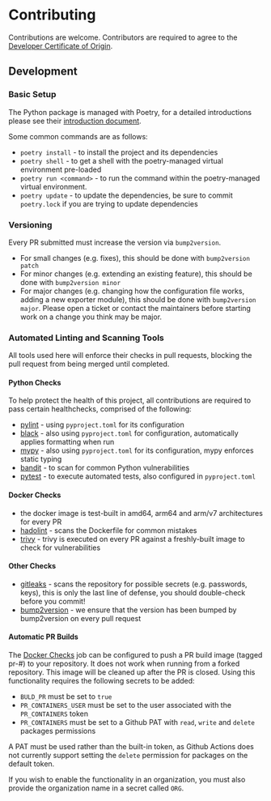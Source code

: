 # Contributing

Contributions are welcome.
Contributors are required to agree to the [Developer Certificate of Origin](https://developercertificate.org/).

## Development

### Basic Setup

The Python package is managed with Poetry, for a detailed introductions please see their [introduction document](https://python-poetry.org/docs/).

Some common commands are as follows:

* `poetry install` - to install the project and its dependencies
* `poetry shell` - to get a shell with the poetry-managed virtual environment pre-loaded
* `poetry run <command>` - to run the command within the poetry-managed virtual environment.
* `poetry update` - to update the dependencies, be sure to commit `poetry.lock` if you are trying to update dependencies

### Versioning

Every PR submitted must increase the version via `bump2version`.

* For small changes (e.g. fixes), this should be done with `bump2version patch`
* For minor changes (e.g. extending an existing feature), this should be done with `bump2version minor`
* For major changes (e.g. changing how the configuration file works, adding a new exporter module), this should be done with `bump2version major`. Please open a ticket or contact the maintainers before starting work on a change you think may be major.

### Automated Linting and Scanning Tools

All tools used here will enforce their checks in pull requests, blocking the pull request from being merged until completed.

#### Python Checks

To help protect the health of this project, all contributions are required to pass certain healthchecks, comprised of the following:

* [pylint](https://www.pylint.org/) - using `pyproject.toml` for its configuration
* [black](https://black.readthedocs.io/en/stable/) - also using `pyproject.toml` for configuration, automatically applies formatting when run
* [mypy](http://mypy-lang.org/) - also using `pyproject.toml` for its configuration, mypy enforces static typing
* [bandit](https://bandit.readthedocs.io/en/latest/) - to scan for common Python vulnerabilities
* [pytest](https://docs.pytest.org/en/7.1.x/) - to execute automated tests, also configured in `pyproject.toml`

#### Docker Checks

* the docker image is test-built in amd64, arm64 and arm/v7 architectures for every PR
* [hadolint](https://github.com/hadolint/hadolint) - scans the Dockerfile for common mistakes
* [trivy](https://github.com/aquasecurity/trivy) - trivy is executed on every PR against a freshly-built image to check for vulnerabilities


#### Other Checks

* [gitleaks](https://github.com/zricethezav/gitleaks) - scans the repository for possible secrets (e.g. passwords, keys), this is only the last line of defense, you should double-check before you commit!
* [bump2version](https://github.com/c4urself/bump2version) - we ensure that the version has been bumped by bump2version on every pull request

#### Automatic PR Builds

The [Docker Checks](#docker-checks) job can be configured to push a PR build image (tagged pr-#) to your repository.
It does not work when running from a forked repository.
This image will be cleaned up after the PR is closed.
Using this functionality requires the following secrets to be added:

* `BULD_PR` must be set to `true`
* `PR_CONTAINERS_USER` must be set to the user associated with the `PR_CONTAINERS` token
* `PR_CONTAINERS` must be set to a Github PAT with `read`, `write` and `delete` packages permissions

A PAT must be used rather than the built-in token, as Github Actions does not currently support setting the `delete` permission for packages on the default token.

If you wish to enable the functionality in an organization, you must also provide the organization name in a secret called `ORG`.
